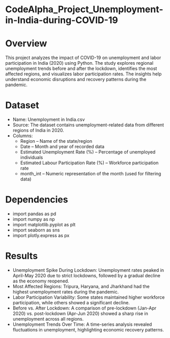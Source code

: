 # CodeAlpha_Project_Unemployment-in-India-during-COVID-19

# Overview
This project analyzes the impact of COVID-19 on unemployment and labor participation in India (2020) using Python. The study explores regional unemployment trends before and after the lockdown, identifies the most affected regions, and visualizes labor participation rates. The insights help understand economic disruptions and recovery patterns during the pandemic.

# Dataset
- Name: Unemployment in India.csv
- Source: The dataset contains unemployment-related data from different regions of India in 2020.
- Columns:
  - Region – Name of the state/region
  - Date – Month and year of recorded data
  - Estimated Unemployment Rate (%) – Percentage of unemployed individuals
  - Estimated Labour Participation Rate (%) – Workforce participation rate
  - month_int – Numeric representation of the month (used for filtering data)
 
# Dependencies
- import pandas as pd
- import numpy as np
- import matplotlib.pyplot as plt
- import seaborn as sns
- import plotly.express as px


# Results
- Unemployment Spike During Lockdown: Unemployment rates peaked in April-May 2020 due to strict lockdowns, followed by a gradual decline as the economy reopened.
- Most Affected Regions: Tripura, Haryana, and Jharkhand had the highest unemployment rates during the pandemic.
- Labor Participation Variability: Some states maintained higher workforce participation, while others showed a significant decline.
- Before vs. After Lockdown: A comparison of pre-lockdown (Jan-Apr 2020) vs. post-lockdown (Apr-Jun 2020) showed a sharp rise in unemployment across all regions.
- Unemployment Trends Over Time: A time-series analysis revealed fluctuations in unemployment, highlighting economic recovery patterns.

